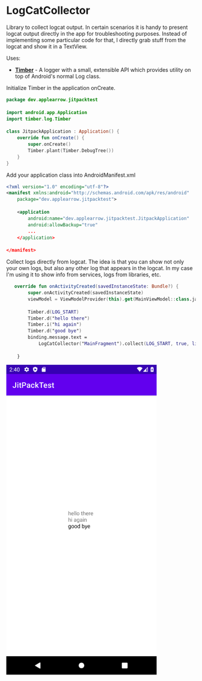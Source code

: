 # LogCatCollector
Library to collect logcat output.
In certain scenarios it is handy to present logcat output directly in the app for troubleshooting purposes. 
Instead of implementing some particular code for that, I directly grab stuff from the logcat and show it in a TextView.

Uses:

- __[Timber](https://github.com/JakeWharton/timber)__ - A logger with a small, extensible API which provides utility on top of Android's normal Log class.

Initialize Timber in the application onCreate.

```kotlin
package dev.applearrow.jitpacktest

import android.app.Application
import timber.log.Timber

class JitpackApplication : Application() {
    override fun onCreate() {
        super.onCreate()
        Timber.plant(Timber.DebugTree())
    }
}
```


Add your application class into AndroidManifest.xml
```xml
<?xml version="1.0" encoding="utf-8"?>
<manifest xmlns:android="http://schemas.android.com/apk/res/android"
    package="dev.applearrow.jitpacktest">

    <application
        android:name="dev.applearrow.jitpacktest.JitpackApplication"
        android:allowBackup="true"
        ...
    </application>

</manifest>
```

Collect logs directly from logcat. The idea is that you can show not only your own logs, but also any other log that appears in the logcat. 
In my case I'm using it to show info from services, logs from libraries, etc.

```kotlin
   override fun onActivityCreated(savedInstanceState: Bundle?) {
        super.onActivityCreated(savedInstanceState)
        viewModel = ViewModelProvider(this).get(MainViewModel::class.java)

        Timber.d(LOG_START)
        Timber.d("hello there")
        Timber.i("hi again")
        Timber.d("good bye")
        binding.message.text =
            LogCatCollector("MainFragment").collect(LOG_START, true, listOf("good"))

    }
```

[<img src="app/doc/images/screenshot1.png" width="400"/>](app/doc/images/screenshot1.png)
